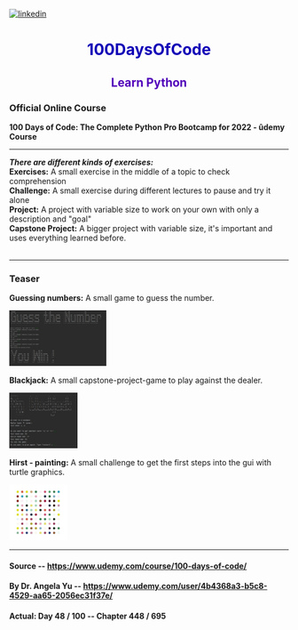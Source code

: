 [<img src='https://upload.wikimedia.org/wikipedia/commons/thumb/c/c3/Python-logo-notext.svg/1200px-Python-logo-notext.svg.png' alt='linkedin' height='100'>](https://github.com/JellefAbbenseth/100DaysOfCode)
<h1 style="color:#1200B7; text-align:center"> 100DaysOfCode </h1>
<h2 style="color:#5100BA; text-align:center">Learn Python</h2>

<h3>Official Online Course</h3>
<b>100 Days of Code: The Complete Python Pro Bootcamp for 2022 - ûdemy Course</b>
<hr>
<b><i>There are different kinds of exercises: </i></b><br>
<b>Exercises:</b> A small exercise in the middle of a topic to check comprehension <br>
<b>Challenge:</b> A small exercise during different lectures to pause and try it alone <br>
<b>Project:</b> A project with variable size to work on your own with only a description and "goal" <br>
<b>Capstone Project:</b> A bigger project with variable size, it's important and uses everything learned before.
<br><br>
<hr>
<h3>Teaser</h3>
<b>Guessing numbers:</b> A small game to guess the number.

[<img src='https://github.com/JellefAbbenseth/100DaysOfCode/blob/main/Beginner/Week_2/Day_12/Project/Teaser.jpg' alt='Guessing numbers' height='100'>](https://github.com/JellefAbbenseth/100DaysOfCode/tree/main/Beginner/Week_2/Day_12/Project)

<b>Blackjack:</b> A small capstone-project-game to play against the dealer.

[<img src='https://github.com/JellefAbbenseth/100DaysOfCode/blob/main/Beginner/Week_2/Day_11/Capstone_Project/Teaser.jpg' alt='Blackjack' height='100'>](https://github.com/JellefAbbenseth/100DaysOfCode/tree/main/Beginner/Week_2/Day_11/Capstone_Project)

<b>Hirst - painting:</b> A small challenge to get the first steps into the gui with turtle graphics.

[<img src='https://github.com/JellefAbbenseth/100DaysOfCode/blob/main/Pictures/python%20programming%20hirst%20painting.jpg' alt='Hirst - painting' height='100'>](https://github.com/JellefAbbenseth/100DaysOfCode/tree/main/Intermediate/Week_3/Day_18/Day18_Challenge_hirst-painting)


<hr>

#### Source -- https://www.udemy.com/course/100-days-of-code/
#### By Dr. Angela Yu -- https://www.udemy.com/user/4b4368a3-b5c8-4529-aa65-2056ec31f37e/
#### Actual: Day 48 / 100 -- Chapter 448 / 695

